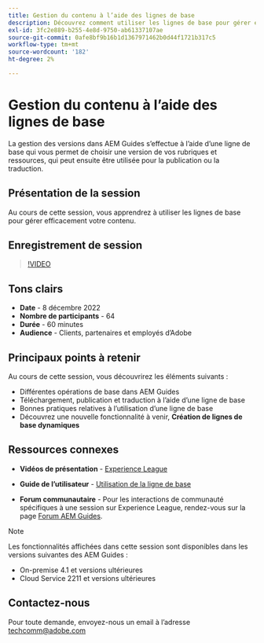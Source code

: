 ```yaml
---
title: Gestion du contenu à l’aide des lignes de base
description: Découvrez comment utiliser les lignes de base pour gérer efficacement votre contenu.
exl-id: 3fc2e889-b255-4e8d-9750-ab61337107ae
source-git-commit: 0afe8bf9b16b1d1367971462b0d44f1721b317c5
workflow-type: tm+mt
source-wordcount: '182'
ht-degree: 2%

---
```


# Gestion du contenu à l’aide des lignes de base

La gestion des versions dans AEM Guides s’effectue à l’aide d’une ligne de base qui vous permet de choisir une version de vos rubriques et ressources, qui peut ensuite être utilisée pour la publication ou la traduction.

## Présentation de la session

Au cours de cette session, vous apprendrez à utiliser les lignes de base pour gérer efficacement votre contenu.

## Enregistrement de session

>[!VIDEO](https://video.tv.adobe.com/v/3414172/version-management-release-management-baseline?quality=12&learn=on)

## Tons clairs

- **Date** - 8 décembre 2022
- **Nombre de participants** - 64
- **Durée** - 60 minutes
- **Audience** - Clients, partenaires et employés d’Adobe

## Principaux points à retenir

Au cours de cette session, vous découvrirez les éléments suivants :

- Différentes opérations de base dans AEM Guides
- Téléchargement, publication et traduction à l’aide d’une ligne de base
- Bonnes pratiques relatives à l’utilisation d’une ligne de base
- Découvrez une nouvelle fonctionnalité à venir, **Création de lignes de base dynamiques**

## Ressources connexes

- **Vidéos de présentation** -  [Experience League](https://experienceleague.adobe.com/docs/experience-manager-guides-learn/videos/advanced-user-guide/overview.html?lang=en)

- **Guide de l’utilisateur** - [Utilisation de la ligne de base](/help/product-guide/user-guide/generate-output-use-baseline-for-publishing.md)

- **Forum communautaire** - Pour les interactions de communauté spécifiques à une session sur Experience League, rendez-vous sur la page [Forum AEM Guides](https://experienceleaguecommunities.adobe.com/t5/experience-manager-guides/bd-p/xml-documentation-discussions).

>[!NOTE]
>
>Les fonctionnalités affichées dans cette session sont disponibles dans les versions suivantes des AEM Guides :
>
> - On-premise 4.1 et versions ultérieures
> - Cloud Service 2211 et versions ultérieures

## Contactez-nous

Pour toute demande, envoyez-nous un email à l’adresse <techcomm@adobe.com>
